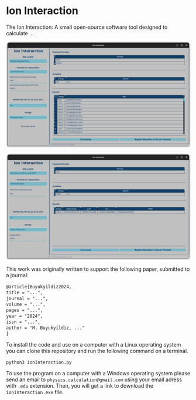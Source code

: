 # Ion Interaction

The Ion Interaction: A small open-source software tool designed to calculate ...

![ionInteraction1](ionInteraction/guidata/ionInteraction1.png)

![ionInteraction2](ionInteraction/guidata/ionInteraction2.png)

This work was originally written to support the following paper, submitted to a journal:

```
@article{Buyukyildiz2024,
title = "...",
journal = "...",
volume = "...",
pages = "...",
year = "2024",
issn = "...",
author = "M. Buyukyildiz, ..."
}
```

To install the code and use on a computer with a Linux operating system you can clone this repository and run the following command on a terminal.

```
python3 ionInteraction.py
```

To use the program on a computer with a Windows operating system please send an email to `physics.calculation@gmail.com` using your email adress with `.edu` extension. Then, you will get a link to download the `ionInteraction.exe` file.

